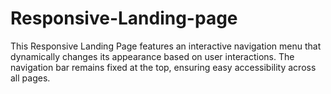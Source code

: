 # Responsive-Landing-page
This Responsive Landing Page features an interactive navigation menu that dynamically changes its appearance based on user interactions. The navigation bar remains fixed at the top, ensuring easy accessibility across all pages.  
